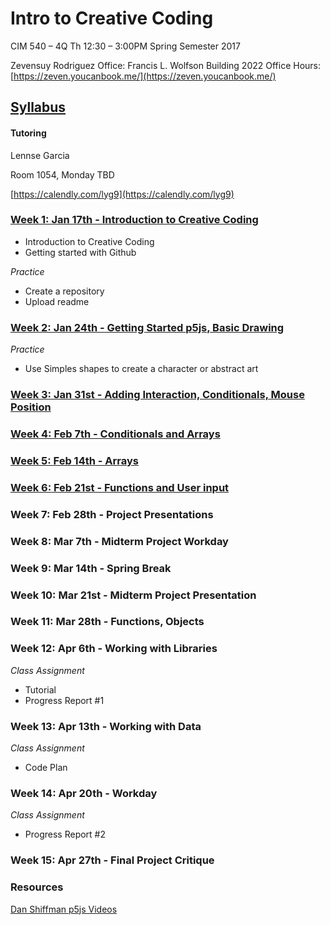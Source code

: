 # Intro to Creative Coding

CIM 540 – 4Q
Th 12:30 – 3:00PM
Spring Semester 2017

Zevensuy Rodriguez
Office: Francis L. Wolfson Building 2022
Office Hours: [https://zeven.youcanbook.me/](https://zeven.youcanbook.me/)


## [Syllabus](https://github.com/zevenrodriguez/CIM540-640/blob/master/files/CIM540-4Q-S17-Intro%20to%20Creative%20Coding.pdf)

#### Tutoring

Lennse Garcia

Room 1054, Monday TBD

[https://calendly.com/lyg9](https://calendly.com/lyg9)


### [Week 1: Jan 17th - Introduction to Creative Coding](https://github.com/zevenrodriguez/CIM540-640/tree/master/week1)
* Introduction to Creative Coding
* Getting started with Github


_Practice_
* Create a repository
* Upload readme

### [Week 2: Jan 24th - Getting Started p5js, Basic Drawing](https://github.com/zevenrodriguez/CIM540-640/tree/master/week2)

_Practice_
* Use Simples shapes to create a character or abstract art

### [Week 3: Jan 31st - Adding Interaction, Conditionals, Mouse Position](https://github.com/zevenrodriguez/CIM540-640/tree/master/week3)


### [Week 4: Feb 7th - Conditionals and  Arrays](https://github.com/zevenrodriguez/CIM540-640/tree/master/week4)


### [Week 5: Feb 14th - Arrays](https://github.com/zevenrodriguez/CIM540-640/tree/master/week5)


### [Week 6: Feb 21st - Functions and User input](https://github.com/zevenrodriguez/CIM540-640/tree/master/week6)


### Week 7: Feb 28th - Project Presentations

### Week 8: Mar 7th - Midterm Project Workday

### Week 9: Mar 14th - Spring Break

### Week 10: Mar 21st - Midterm Project Presentation

### Week 11: Mar 28th - Functions, Objects

### Week 12: Apr 6th - Working with Libraries

_Class Assignment_

* Tutorial
* Progress Report #1

### Week 13: Apr 13th - Working with Data

_Class Assignment_

* Code Plan

### Week 14: Apr 20th - Workday

_Class Assignment_
* Progress Report #2


### Week 15: Apr 27th - Final Project Critique




### Resources

[Dan Shiffman p5js Videos](https://www.youtube.com/playlist?list=PLRqwX-V7Uu6Zy51Q-x9tMWIv9cueOFTFA)
